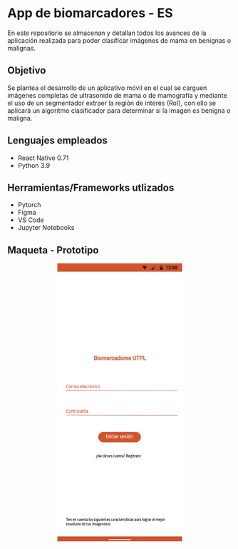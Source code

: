 # App de biomarcadores - ES
En este repositorio se almacenan y detallan todos los avances de la aplicación realizada para poder clasificar imágenes de mama en benignas o malignas.
## Objetivo
Se plantea el desarrollo de un aplicativo móvil en el cual se carguen imágenes  completas de ultrasonido de mama o de mamografía y mediante el uso de un segmentador extraer la región de interés (RoI), con ello se aplicará un algoritmo clasificador para determinar si la imagen es benigna o maligna.
## Lenguajes empleados 
 - React Native 0.71 
 - Python 3.9 
## Herramientas/Frameworks utlizados
 - Pytorch
 - Figma
 - VS Code
 - Jupyter Notebooks
## Maqueta - Prototipo
<p align="center">
  <img src="./repo_sources/mockup.gif" width="280px" alt="accessibility text">
</p>